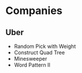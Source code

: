 # Companies

## Uber
- Random Pick with Weight 
- Construct Quad Tree 
- Minesweeper
- Word Pattern II